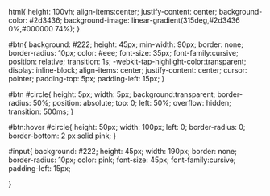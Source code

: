 html{
	height: 100vh;
	align-items:center;
	justify-content: center;
	background-color: #2d3436;
	background-image: linear-gradient(315deg,#2d3436 0%,#000000 74%);
}

#btn{
	background: #222;
	height: 45px;
	min-width: 90px;
	border: none;
	border-radius: 10px;
	color: #eee;
	font-size: 35px;
	font-family:cursive;
	position: relative;
	transition: 1s;
	-webkit-tap-highlight-color:transparent;
	display: inline-block;
	align-items: center;
	justify-content: center;
	cursor: pointer;
	padding-top: 5px;
	padding-left: 15px;
}

#btn #circle{
	height: 5px;
	width: 5px;
	background:transparent;
	border-radius: 50%;
	position: absolute;
	top: 0;
	left: 50%;
	overflow: hidden;
	transition: 500ms;
}

#btn:hover #circle{
	height: 50px;
	width: 100px;
	left: 0;
	border-radius: 0;
	border-bottom: 2 px solid pink;
} 

#input{
	background: #222;
	height: 45px;
	width: 190px;
	border: none;
	border-radius: 10px;
	color: pink;
	font-size: 45px;
	font-family:cursive;
	padding-left: 15px;

}
